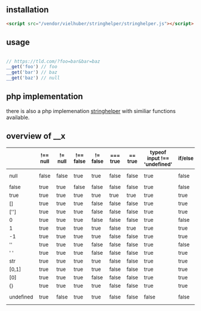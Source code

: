 ## installation

```html
<script src="/vendor/vielhuber/stringhelper/stringhelper.js"></script> 
```

## usage

```js

// https://tld.com/?foo=bar&bar=baz
__get('foo') // foo
__get('bar') // baz
__get('baz') // null
```


## php implementation

there is also a php implemenation [stringhelper](https://github.com/vielhuber/stringhelper) with similiar functions available.


## overview of __x

| | <sub>!== null</sub> | <sub>!= null</sub> | <sub>!== false</sub> | <sub>!= false</sub> | <sub>=== true</sub> | <sub>== true</sub> | <sub>typeof input !== 'undefined'</sub> | <sub>if/else</sub> | <sub>ternary</sub> | <sub>length > 0</sub> | <sub>!= ''</sub> | <sub>!== ''</sub> | <sub>!!</sub> | <sub>Boolean()</sub> | <sub>__x</sub> |
| --- | --- | --- | --- | --- | --- | --- | --- | --- | --- | --- | --- | --- | --- | --- | --- |
| <sub>null</sub> | <sub>false</sub> | <sub>false</sub> | <sub>true</sub> | <sub>true</sub> | <sub>false</sub> | <sub>false</sub> | <sub>true</sub> | <sub>false</sub> | <sub>false</sub> | <sub>type error</sub> | <sub>true</sub> | <sub>true</sub> | <sub>false</sub> | <sub>false</sub> | <sub>false</sub> |
| <sub>false</sub> | <sub>true</sub> | <sub>true</sub> | <sub>false</sub> | <sub>false</sub> | <sub>false</sub> | <sub>false</sub> | <sub>true</sub> | <sub>false</sub> | <sub>false</sub> | <sub>false</sub> | <sub>false</sub> | <sub>true</sub> | <sub>false</sub> | <sub>false</sub> | <sub>false</sub> |
| <sub>true</sub> | <sub>true</sub> | <sub>true</sub> | <sub>true</sub> | <sub>true</sub> | <sub>true</sub> | <sub>true</sub> | <sub>true</sub> | <sub>true</sub> | <sub>true</sub> | <sub>false</sub> | <sub>true</sub> | <sub>true</sub> | <sub>true</sub> | <sub>true</sub> | <sub>true</sub> |
| <sub>[]</sub> | <sub>true</sub> | <sub>true</sub> | <sub>true</sub> | <sub>false</sub> | <sub>false</sub> | <sub>false</sub> | <sub>true</sub> | <sub>true</sub> | <sub>true</sub> | <sub>false</sub> | <sub>false</sub> | <sub>true</sub> | <sub>true</sub> | <sub>true</sub> | <sub>false</sub> |
| <sub>['']</sub> | <sub>true</sub> | <sub>true</sub> | <sub>true</sub> | <sub>false</sub> | <sub>false</sub> | <sub>false</sub> | <sub>true</sub> | <sub>true</sub> | <sub>true</sub> | <sub>true</sub> | <sub>false</sub> | <sub>true</sub> | <sub>true</sub> | <sub>true</sub> | <sub>false</sub> |
| <sub>0</sub> | <sub>true</sub> | <sub>true</sub> | <sub>true</sub> | <sub>false</sub> | <sub>false</sub> | <sub>false</sub> | <sub>true</sub> | <sub>false</sub> | <sub>false</sub> | <sub>false</sub> | <sub>false</sub> | <sub>true</sub> | <sub>false</sub> | <sub>false</sub> | <sub>true</sub> |
| <sub>1</sub> | <sub>true</sub> | <sub>true</sub> | <sub>true</sub> | <sub>true</sub> | <sub>false</sub> | <sub>true</sub> | <sub>true</sub> | <sub>true</sub> | <sub>true</sub> | <sub>false</sub> | <sub>true</sub> | <sub>true</sub> | <sub>true</sub> | <sub>true</sub> | <sub>true</sub> |
| <sub>-1</sub> | <sub>true</sub> | <sub>true</sub> | <sub>true</sub> | <sub>true</sub> | <sub>false</sub> | <sub>false</sub> | <sub>true</sub> | <sub>true</sub> | <sub>true</sub> | <sub>false</sub> | <sub>true</sub> | <sub>true</sub> | <sub>true</sub> | <sub>true</sub> | <sub>true</sub> |
| <sub>''</sub> | <sub>true</sub> | <sub>true</sub> | <sub>true</sub> | <sub>false</sub> | <sub>false</sub> | <sub>false</sub> | <sub>true</sub> | <sub>false</sub> | <sub>false</sub> | <sub>false</sub> | <sub>false</sub> | <sub>false</sub> | <sub>false</sub> | <sub>false</sub> | <sub>false</sub> |
| <sub>' '</sub> | <sub>true</sub> | <sub>true</sub> | <sub>true</sub> | <sub>false</sub> | <sub>false</sub> | <sub>false</sub> | <sub>true</sub> | <sub>true</sub> | <sub>true</sub> | <sub>true</sub> | <sub>true</sub> | <sub>true</sub> | <sub>true</sub> | <sub>true</sub> | <sub>false</sub> |
| <sub>str</sub> | <sub>true</sub> | <sub>true</sub> | <sub>true</sub> | <sub>true</sub> | <sub>false</sub> | <sub>false</sub> | <sub>true</sub> | <sub>true</sub> | <sub>true</sub> | <sub>true</sub> | <sub>true</sub> | <sub>true</sub> | <sub>true</sub> | <sub>true</sub> | <sub>true</sub> |
| <sub>[0,1]</sub> | <sub>true</sub> | <sub>true</sub> | <sub>true</sub> | <sub>true</sub> | <sub>false</sub> | <sub>false</sub> | <sub>true</sub> | <sub>true</sub> | <sub>true</sub> | <sub>true</sub> | <sub>true</sub> | <sub>true</sub> | <sub>true</sub> | <sub>true</sub> | <sub>true</sub> |
| <sub>[0]</sub> | <sub>true</sub> | <sub>true</sub> | <sub>true</sub> | <sub>false</sub> | <sub>false</sub> | <sub>false</sub> | <sub>true</sub> | <sub>true</sub> | <sub>true</sub> | <sub>true</sub> | <sub>true</sub> | <sub>true</sub> | <sub>true</sub> | <sub>true</sub> | <sub>true</sub> |
| <sub>{}</sub> | <sub>true</sub> | <sub>true</sub> | <sub>true</sub> | <sub>true</sub> | <sub>false</sub> | <sub>false</sub> | <sub>true</sub> | <sub>true</sub> | <sub>true</sub> | <sub>false</sub> | <sub>true</sub> | <sub>true</sub> | <sub>true</sub> | <sub>true</sub> | <sub>false</sub> |
| <sub>undefined</sub> | <sub>true</sub> | <sub>false</sub> | <sub>true</sub> | <sub>true</sub> | <sub>false</sub> | <sub>false</sub> | <sub>false</sub> | <sub>false</sub> | <sub>false</sub> | <sub>type error</sub> | <sub>true</sub> | <sub>true</sub> | <sub>false</sub> | <sub>false</sub> | <sub>false</sub> |